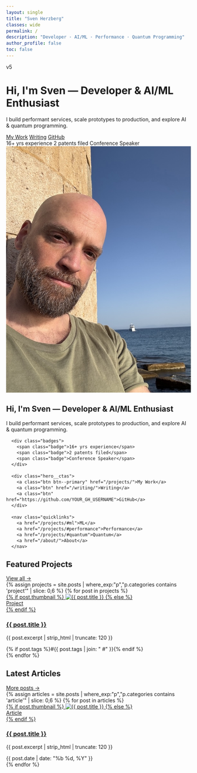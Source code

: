 ```yaml
---
layout: single
title: "Sven Herzberg"
classes: wide
permalink: /
description: "Developer · AI/ML · Performance · Quantum Programming"
author_profile: false
toc: false
---
```


v5


<div class="hero">
  <div class="pitch">
    <h1>Hi, I'm Sven — Developer & AI/ML Enthusiast</h1>
    <p>I build performant services, scale prototypes to production, and explore AI & quantum programming.</p>
    <div class="buttons">
      <a href="#" class="button">My Work</a>
      <a href="#" class="button">Writing</a>
      <a href="#" class="button">GitHub</a>
    </div>
    <div class="badges">
      <span class="badge">16+ yrs experience</span>
      <span class="badge">2 patents filed</span>
      <span class="badge">Conference Speaker</span>
    </div>
  </div>
  <div class="image">
    <img src="/assets/images/profile.jpeg" alt="Profile Image">
  </div>
</div>

<!-- HERO SPLIT -->
<section class="hero-split">
  <div class="hero-split__text">
      <h1>Hi, I'm Sven — Developer & AI/ML Enthusiast</h1>
      <p>I build performant services, scale prototypes to production, and explore AI & quantum programming.</p>

      <div class="badges">
        <span class="badge">16+ yrs experience</span>
        <span class="badge">2 patents filed</span>
        <span class="badge">Conference Speaker</span>
      </div>

      <div class="hero__ctas">
        <a class="btn btn--primary" href="/projects/">My Work</a>
        <a class="btn" href="/writing/">Writing</a>
        <a class="btn" href="https://github.com/YOUR_GH_USERNAME">GitHub</a>
      </div>

      <nav class="quicklinks">
        <a href="/projects/#ml">ML</a>
        <a href="/projects/#performance">Performance</a>
        <a href="/projects/#quantum">Quantum</a>
        <a href="/about/">About</a>
      </nav>

  </div>
</section>

<!-- PROJECTS -->
<section class="block">
  <div class="block__header">
    <h2>Featured Projects</h2>
    <a class="link-more" href="/projects/">View all →</a>
  </div>

  <div class="grid cards">
    {% assign projects = site.posts | where_exp:"p","p.categories contains 'project'" | slice: 0,6 %}
    {% for post in projects %}
      <article class="card">
        <a class="card__media" href="{{ post.url | relative_url }}">
          {% if post.thumbnail %}
            <img src="{{ post.thumbnail | relative_url }}" alt="{{ post.title }}" loading="lazy">
          {% else %}
            <div class="card__placeholder">Project</div>
          {% endif %}
        </a>
        <div class="card__body">
          <h3 class="card__title"><a href="{{ post.url | relative_url }}">{{ post.title }}</a></h3>
          <p class="card__excerpt">{{ post.excerpt | strip_html | truncate: 120 }}</p>
        </div>
        <div class="card__foot">
          {% if post.tags %}<span>#{{ post.tags | join: "  #" }}</span>{% endif %}
        </div>
      </article>
    {% endfor %}
  </div>
</section>

<!-- ARTICLES -->
<section class="block">
  <div class="block__header">
    <h2>Latest Articles</h2>
    <a class="link-more" href="/writing/">More posts →</a>
  </div>

  <div class="grid cards">
    {% assign articles = site.posts | where_exp:"p","p.categories contains 'article'" | slice: 0,6 %}
    {% for post in articles %}
      <article class="card">
        <a class="card__media" href="{{ post.url | relative_url }}">
          {% if post.thumbnail %}
            <img src="{{ post.thumbnail | relative_url }}" alt="{{ post.title }}" loading="lazy">
          {% else %}
            <div class="card__placeholder">Article</div>
          {% endif %}
        </a>
        <div class="card__body">
          <h3 class="card__title"><a href="{{ post.url | relative_url }}">{{ post.title }}</a></h3>
          <p class="card__excerpt">{{ post.excerpt | strip_html | truncate: 120 }}</p>
        </div>
        <div class="card__foot">
          <time datetime="{{ post.date | date_to_xmlschema }}">{{ post.date | date: "%b %d, %Y" }}</time>
        </div>
      </article>
    {% endfor %}
  </div>
</section>